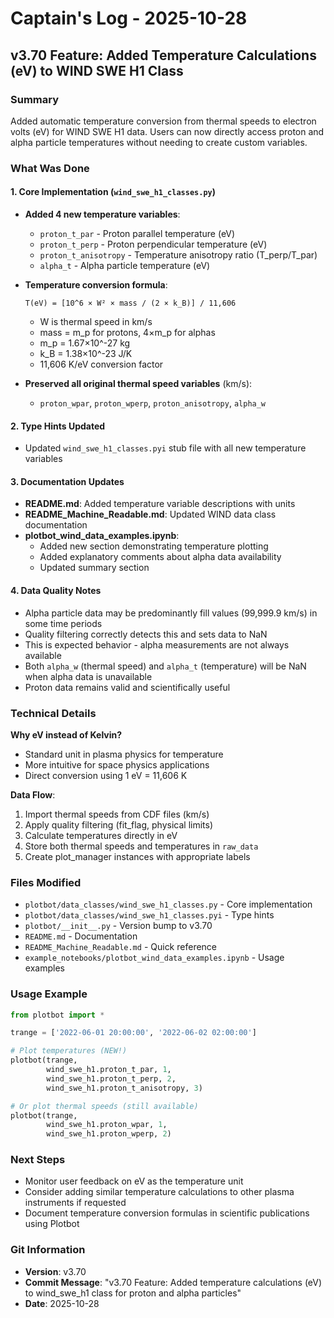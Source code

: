 # Captain's Log - 2025-10-28

## v3.70 Feature: Added Temperature Calculations (eV) to WIND SWE H1 Class

### Summary
Added automatic temperature conversion from thermal speeds to electron volts (eV) for WIND SWE H1 data. Users can now directly access proton and alpha particle temperatures without needing to create custom variables.

### What Was Done

#### 1. Core Implementation (`wind_swe_h1_classes.py`)
- **Added 4 new temperature variables**:
  - `proton_t_par` - Proton parallel temperature (eV)
  - `proton_t_perp` - Proton perpendicular temperature (eV)
  - `proton_t_anisotropy` - Temperature anisotropy ratio (T_perp/T_par)
  - `alpha_t` - Alpha particle temperature (eV)

- **Temperature conversion formula**:
  ```
  T(eV) = [10^6 × W² × mass / (2 × k_B)] / 11,606
  ```
  - W is thermal speed in km/s
  - mass = m_p for protons, 4×m_p for alphas
  - m_p = 1.67×10^-27 kg
  - k_B = 1.38×10^-23 J/K
  - 11,606 K/eV conversion factor

- **Preserved all original thermal speed variables** (km/s):
  - `proton_wpar`, `proton_wperp`, `proton_anisotropy`, `alpha_w`

#### 2. Type Hints Updated
- Updated `wind_swe_h1_classes.pyi` stub file with all new temperature variables

#### 3. Documentation Updates
- **README.md**: Added temperature variable descriptions with units
- **README_Machine_Readable.md**: Updated WIND data class documentation
- **plotbot_wind_data_examples.ipynb**: 
  - Added new section demonstrating temperature plotting
  - Added explanatory comments about alpha data availability
  - Updated summary section

#### 4. Data Quality Notes
- Alpha particle data may be predominantly fill values (99,999.9 km/s) in some time periods
- Quality filtering correctly detects this and sets data to NaN
- This is expected behavior - alpha measurements are not always available
- Both `alpha_w` (thermal speed) and `alpha_t` (temperature) will be NaN when alpha data is unavailable
- Proton data remains valid and scientifically useful

### Technical Details

**Why eV instead of Kelvin?**
- Standard unit in plasma physics for temperature
- More intuitive for space physics applications
- Direct conversion using 1 eV = 11,606 K

**Data Flow**:
1. Import thermal speeds from CDF files (km/s)
2. Apply quality filtering (fit_flag, physical limits)
3. Calculate temperatures directly in eV
4. Store both thermal speeds and temperatures in `raw_data`
5. Create plot_manager instances with appropriate labels

### Files Modified
- `plotbot/data_classes/wind_swe_h1_classes.py` - Core implementation
- `plotbot/data_classes/wind_swe_h1_classes.pyi` - Type hints
- `plotbot/__init__.py` - Version bump to v3.70
- `README.md` - Documentation
- `README_Machine_Readable.md` - Quick reference
- `example_notebooks/plotbot_wind_data_examples.ipynb` - Usage examples

### Usage Example
```python
from plotbot import *

trange = ['2022-06-01 20:00:00', '2022-06-02 02:00:00']

# Plot temperatures (NEW!)
plotbot(trange, 
        wind_swe_h1.proton_t_par, 1,
        wind_swe_h1.proton_t_perp, 2,
        wind_swe_h1.proton_t_anisotropy, 3)

# Or plot thermal speeds (still available)
plotbot(trange,
        wind_swe_h1.proton_wpar, 1,
        wind_swe_h1.proton_wperp, 2)
```

### Next Steps
- Monitor user feedback on eV as the temperature unit
- Consider adding similar temperature calculations to other plasma instruments if requested
- Document temperature conversion formulas in scientific publications using Plotbot

### Git Information
- **Version**: v3.70
- **Commit Message**: "v3.70 Feature: Added temperature calculations (eV) to wind_swe_h1 class for proton and alpha particles"
- **Date**: 2025-10-28

